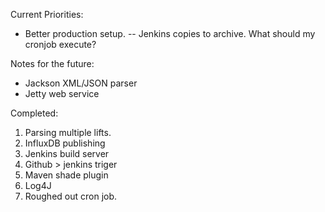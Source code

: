 Current Priorities:

- Better production setup.
-- Jenkins copies to archive. What should my cronjob execute?

Notes for the future:
- Jackson XML/JSON parser
- Jetty web service

Completed:
1. Parsing multiple lifts.
2. InfluxDB publishing
3. Jenkins build server
4. Github > jenkins triger
5. Maven shade plugin
6. Log4J
7. Roughed out cron job.
